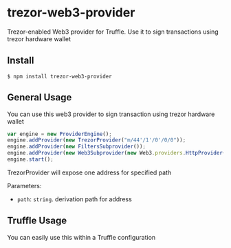 # trezor-web3-provider
Trezor-enabled Web3 provider for Truffle. Use it to sign transactions using trezor hardware wallet

## Install

```
$ npm install trezor-web3-provider
```

## General Usage

You can use this web3 provider to sign transaction using trezor hardware wallet

```javascript
var engine = new ProviderEngine();
engine.addProvider(new TrezorProvider("m/44'/1'/0'/0/0"));
engine.addProvider(new FiltersSubprovider());
engine.addProvider(new Web3Subprovider(new Web3.providers.HttpProvider("http://ropsten.infura.com/{key}")));
engine.start();
```

TrezorProvider will expose one address for specified path

Parameters:

- `path`: `string`. derivation path for address

## Truffle Usage

You can easily use this within a Truffle configuration
